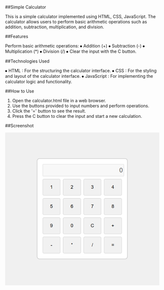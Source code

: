 
##Simple Calculator

This is a simple calculator implemented using HTML, CSS, JavaScript. The calculator allows users to perform basic  arithmetic operations such as addition, subtraction, multiplication, and division.

##Features

Perform basic arithmetic operations:
  ⦁	Addition (+)
  ⦁	Subtraction (-)
  ⦁	Multiplication (*)
  ⦁	Division (/)
  ⦁	Clear the input with the C button.

##Technologies Used

  ⦁	HTML :  For the structuring  the calculator interface.
  ⦁	CSS : For the styling and layout of the calculator interface.
  ⦁	JavaScript : For implementing the calculator logic and functionality.

##How to Use

 1.	Open the calculator.html file in a web browser.
 2.	Use the buttons provided to input numbers and perform operations.
 3.	Click the  '='  button to see the result.
 4.	Press the C button to clear the input and start a new calculation.

##Screenshot

![Calculator Screenshot](Calculator-Screenshot.png)


